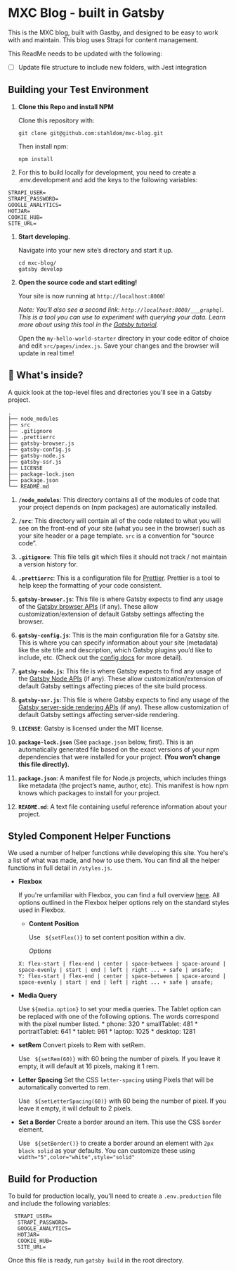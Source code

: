 # MXC Blog - built in Gatsby

This is the MXC blog, built with Gastby, and designed to be easy to work with and maintain. This blog uses Strapi for content management.

This ReadMe needs to be updated with the following:

- [ ] Update file structure to include new folders, with Jest integration

## Building your Test Environment

1. **Clone this Repo and install NPM**

   Clone this repository with:

   ```shell
   git clone git@github.com:stahldom/mxc-blog.git
   ```

   Then install npm:

   ```shell
   npm install
   ```
   
  1. For this to build locally for development, you need to create a .env.development and add the keys to the following variables:
   ```
   STRAPI_USER=
   STRAPI_PASSWORD=
   GOOGLE_ANALYTICS=
   HOTJAR=
   COOKIE_HUB=
   SITE_URL=
  ```

1. **Start developing.**

   Navigate into your new site’s directory and start it up.

   ```shell
   cd mxc-blog/
   gatsby develop
   ```

1. **Open the source code and start editing!**

   Your site is now running at `http://localhost:8000`!

   _Note: You'll also see a second link: _`http://localhost:8000/___graphql`_. This is a tool you can use to experiment with querying your data. Learn more about using this tool in the [Gatsby tutorial](https://www.gatsbyjs.org/tutorial/part-five/#introducing-graphiql)._

   Open the `my-hello-world-starter` directory in your code editor of choice and edit `src/pages/index.js`. Save your changes and the browser will update in real time!

## 🧐 What's inside?

A quick look at the top-level files and directories you'll see in a Gatsby project.

    .
    ├── node_modules
    ├── src
    ├── .gitignore
    ├── .prettierrc
    ├── gatsby-browser.js
    ├── gatsby-config.js
    ├── gatsby-node.js
    ├── gatsby-ssr.js
    ├── LICENSE
    ├── package-lock.json
    ├── package.json
    └── README.md

1.  **`/node_modules`**: This directory contains all of the modules of code that your project depends on (npm packages) are automatically installed.

2.  **`/src`**: This directory will contain all of the code related to what you will see on the front-end of your site (what you see in the browser) such as your site header or a page template. `src` is a convention for “source code”.

3.  **`.gitignore`**: This file tells git which files it should not track / not maintain a version history for.

4.  **`.prettierrc`**: This is a configuration file for [Prettier](https://prettier.io/). Prettier is a tool to help keep the formatting of your code consistent.

5.  **`gatsby-browser.js`**: This file is where Gatsby expects to find any usage of the [Gatsby browser APIs](https://www.gatsbyjs.org/docs/browser-apis/) (if any). These allow customization/extension of default Gatsby settings affecting the browser.

6.  **`gatsby-config.js`**: This is the main configuration file for a Gatsby site. This is where you can specify information about your site (metadata) like the site title and description, which Gatsby plugins you’d like to include, etc. (Check out the [config docs](https://www.gatsbyjs.org/docs/gatsby-config/) for more detail).

7.  **`gatsby-node.js`**: This file is where Gatsby expects to find any usage of the [Gatsby Node APIs](https://www.gatsbyjs.org/docs/node-apis/) (if any). These allow customization/extension of default Gatsby settings affecting pieces of the site build process.

8.  **`gatsby-ssr.js`**: This file is where Gatsby expects to find any usage of the [Gatsby server-side rendering APIs](https://www.gatsbyjs.org/docs/ssr-apis/) (if any). These allow customization of default Gatsby settings affecting server-side rendering.

9.  **`LICENSE`**: Gatsby is licensed under the MIT license.

10. **`package-lock.json`** (See `package.json` below, first). This is an automatically generated file based on the exact versions of your npm dependencies that were installed for your project. **(You won’t change this file directly).**

11. **`package.json`**: A manifest file for Node.js projects, which includes things like metadata (the project’s name, author, etc). This manifest is how npm knows which packages to install for your project.

12. **`README.md`**: A text file containing useful reference information about your project.

## Styled Component Helper Functions

We used a number of helper functions while developing this site. You here's a list of what was made, and how to use them. You can find all the helper functions in full detail in `/styles.js`.

- **Flexbox**

  If you're unfamiliar with Flexbox, you can find a full overview [here](https://css-tricks.com/snippets/css/a-guide-to-flexbox/). All options outlined in the Flexbox helper options rely on the standard styles used in Flexbox.

  - **Content Position**

      Use ` ${setFlex()}` to set content position within a div.

    _Options_

   ```
   X: flex-start | flex-end | center | space-between | space-around | space-evenly | start | end | left | right ... + safe | unsafe;
   Y: flex-start | flex-end | center | space-between | space-around | space-evenly | start | end | left | right ... + safe | unsafe;
   ```

- **Media Query**

    Use `${media.option}` to set your media queries. The Tablet option can be replaced with one of the following options. The words correspond with the pixel number listed.
         * phone: 320
         * smallTablet: 481
          * portraitTablet: 641
         * tablet: 961
         * laptop: 1025
         * desktop: 1281

- **setRem**
  Convert pixels to Rem with setRem.

   Use ` ${setRem(60)}` with 60 being the number of pixels. If you leave it empty, it will default at 16 pixels, making it 1 rem.

- **Letter Spacing**
  Set the CSS `letter-spacing` using Pixels that will be automatically converted to rem.

   Use ` ${setLetterSpacing(60)}` with 60 being the number of pixel. If you leave it empty, it will default to 2 pixels.

- **Set a Border**
  Create a border around an item. This use the CSS `border` element.

   Use ` ${setBorder()}` to create a border around an element with `2px black solid` as your defaults. You can customize these using `width="5",color="white",style="solid"`

## Build for Production

To build for production locally, you'll need to create a `.env.production` file and include the following variables:
```
  STRAPI_USER=
   STRAPI_PASSWORD=
   GOOGLE_ANALYTICS=
   HOTJAR=
   COOKIE_HUB=
   SITE_URL=
```

Once this file is ready, run `gatsby build` in the root directory.